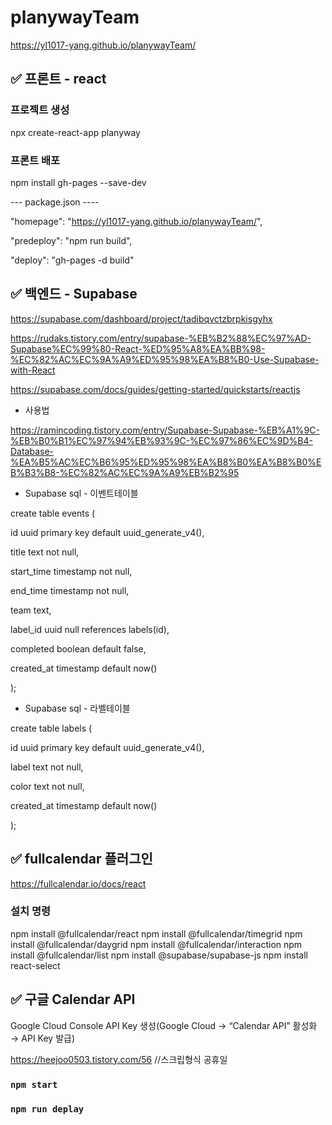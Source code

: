 # planywayTeam
https://yl1017-yang.github.io/planywayTeam/

## ✅ 프론트 - react

### 프로젝트 생성
npx create-react-app planyway

### 프론트 배포
npm install gh-pages --save-dev


--- package.json ----

"homepage": "https://yl1017-yang.github.io/planywayTeam/",

"predeploy": "npm run build",

"deploy": "gh-pages -d build"



## ✅ 백엔드 - Supabase 
https://supabase.com/dashboard/project/tadibqvctzbrpkisgyhx

https://rudaks.tistory.com/entry/supabase-%EB%B2%88%EC%97%AD-Supabase%EC%99%80-React-%ED%95%A8%EA%BB%98-%EC%82%AC%EC%9A%A9%ED%95%98%EA%B8%B0-Use-Supabase-with-React

https://supabase.com/docs/guides/getting-started/quickstarts/reactjs

- 사용법

https://ramincoding.tistory.com/entry/Supabase-Supabase-%EB%A1%9C-%EB%B0%B1%EC%97%94%EB%93%9C-%EC%97%86%EC%9D%B4-Database-%EA%B5%AC%EC%B6%95%ED%95%98%EA%B8%B0%EA%B8%B0%EB%B3%B8-%EC%82%AC%EC%9A%A9%EB%B2%95


- Supabase sql - 이벤트테이블

create table events (

  id uuid primary key default uuid_generate_v4(),

  title text not null,

  start_time timestamp not null,

  end_time timestamp not null,

  team text,

  label_id uuid null references labels(id),

  completed boolean default false,

  created_at timestamp default now()

);


- Supabase sql - 라벨테이블

create table labels (

  id uuid primary key default uuid_generate_v4(),

  label text not null,

  color text not null,

  created_at timestamp default now()
  
);




## ✅ fullcalendar 플러그인
https://fullcalendar.io/docs/react

### 설치 명령
npm install @fullcalendar/react 
npm install @fullcalendar/timegrid 
npm install @fullcalendar/daygrid 
npm install @fullcalendar/interaction 
npm install @fullcalendar/list
npm install @supabase/supabase-js
npm install react-select


## ✅ 구글 Calendar API
Google Cloud Console 
API Key 생성(Google Cloud → “Calendar API” 활성화 → API Key 발급)

https://heejoo0503.tistory.com/56 //스크립형식 공휴일


### `npm start`
### `npm run deplay`